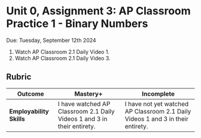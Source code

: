 # Unit 0, Assignment 3: AP Classroom Practice 1 - Binary Numbers
Due: Tuesday, September 12th 2024

1. Watch AP Classroom 2.1 Daily Video 1.
2. Watch AP Classroom 2.1 Daily Video 3.

## Rubric

|Outcome|Mastery+|Incomplete|
|---|---|---|
|**Employability Skills**|I have watched AP Classroom 2.1 Daily Videos 1 and 3 in their entirety.|I have not yet watched AP Classroom 2.1 Daily Videos 1 and 3 in their entirety.|
